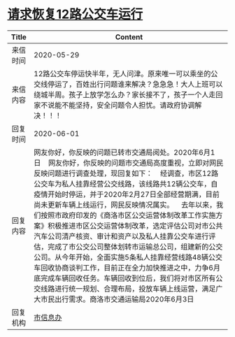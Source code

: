 # <a href="http://www.shangluo.gov.cn/zmhd/ldxxxx.jsp?urltype=leadermail.LeaderMailContentUrl&wbtreeid=1112&leadermailid=5926">请求恢复12路公交车运行</a>
| Title |                                                                                                                                                                                                             Content                                                                                                                                                                                                             |
|:-----:|---------------------------------------------------------------------------------------------------------------------------------------------------------------------------------------------------------------------------------------------------------------------------------------------------------------------------------------------------------------------------------------------------------------------------------|
| 来信时间  | 2020-05-29                                                                                                                                                                                                                                                                                                                                                                                                                      |
| 来信内容  | 12路公交车停运快半年，无人问津。原来唯一可以乘坐的公交线停运了，百姓出行问题谁来解决？急急急！大人上班可以绕城半周。孩子上放学怎么办？家长接不了，孩子一个人走回家不说能不能坚持，安全问题令人担忧。请政府协调解决！！！                                                                                                                                                                                                                                                                                                                   |
| 回复时间  | 2020-06-01                                                                                                                                                                                                                                                                                                                                                                                                                      |
| 回复内容  | 网友你好，你反映的问题已转市交通局阅处。2020年6月1日    网友你好，你反映的问题市交通局高度重视，立即对网民反映问题进行调查处理，现回复如下：    经调查，市区12路公交车为私人挂靠经营公交线路，该线路共12辆公交车，自疫情开始时停运，并于2020年2月27日全部经营期满，目前尚未更新车辆上线运行，网民反映情况属实。    去年以来，我们按照市政府印发的《商洛市区公交运营体制改革工作实施方案》积极推进市区公交运营体制改革，选定评估公司对市公共汽车公司清产核资、审计和资产以及私人挂靠公交车进行评估，完成了市公交公司整体划转市运输总公司，组建新的公交公司。从今年开始，全面实施5条私人挂靠经营线路48辆公交车回收协商谈判工作，目前正在全力加快推进之中，力争6月底完成车辆回收任务。车辆回收到位后，我们将对市区所有公交线路进行统一规划、合理布局，投放车辆上线运营，满足广大市民出行需求。商洛市交通运输局2020年6月3日 |
| 回复机构  | <a href="../../category/agencies/市信息办.md">市信息办</a>                                                                                                                                                                                                                                                                                                                                                                              |
